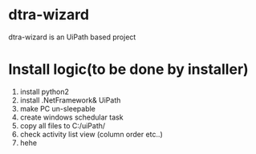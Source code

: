 # dtra-wizard
dtra-wizard is an UiPath based project

# Install logic(to be done by installer)

1. install python2
2. install .NetFramework& UiPath
3. make PC un-sleepable
4. create windows schedular task
5. copy all files to C:/uiPath/
6. check activity list view (column order etc..)
7. hehe

